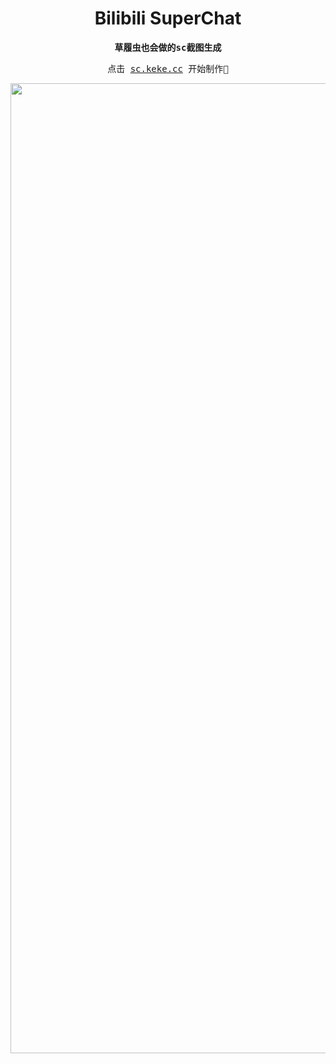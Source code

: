 <div align="center">
  <h1>Bilibili SuperChat</h1>
</div>

<p align="center">
  <strong><samp>草履虫也会做的sc截图生成</samp></strong>
</p>

<p align="center">
  <samp>点击 <a href="https://sc.keke.cc" target="_blank">sc.keke.cc</a> 开始制作🎉</samp>
</p>

<p align="center">
  <img width="1552" alt="sc.keke.cc" src="https://user-images.githubusercontent.com/23058788/226403700-a5311d6d-50b7-4a17-846f-0d06f4f68384.png">
</p>
